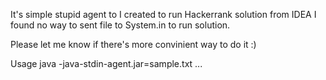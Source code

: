 It's simple stupid agent to I created to run Hackerrank solution from IDEA
I found no way to sent file to System.in to run solution. 

Please let me know if there's more convinient way to do it :)

Usage
java -java-stdin-agent.jar=sample.txt ... 
